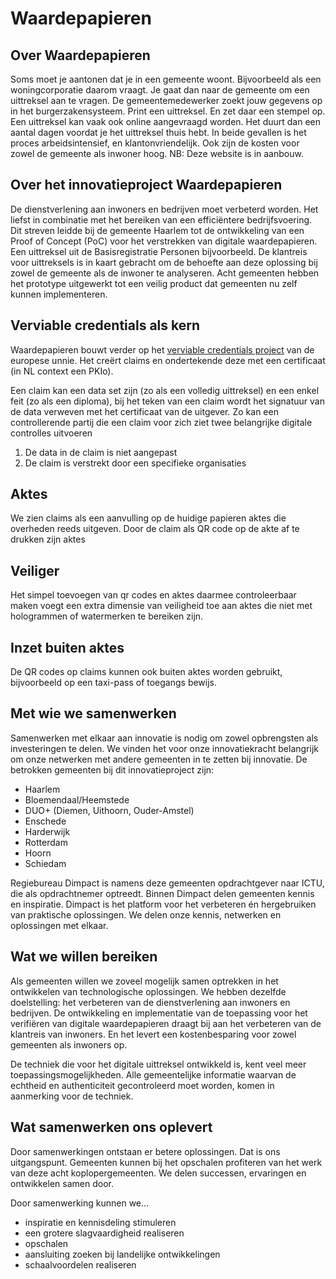 # Waardepapieren

## Over Waardepapieren

Soms moet je aantonen dat je in een gemeente woont. Bijvoorbeeld als een woningcorporatie daarom vraagt. Je gaat dan naar de gemeente om een uittreksel aan te vragen. De gemeentemedewerker zoekt jouw gegevens op in het burgerzakensysteem. Print een uittreksel. En zet daar een stempel op. Een uittreksel kan vaak ook online aangevraagd worden. Het duurt dan een aantal dagen voordat je het uittreksel thuis hebt. In beide gevallen is het proces arbeidsintensief, en klantonvriendelijk. Ook zijn de kosten voor zowel de gemeente als inwoner hoog. NB: Deze website is in aanbouw.

## Over het innovatieproject Waardepapieren

De dienstverlening aan inwoners en bedrijven moet verbeterd worden. Het liefst in combinatie met het bereiken van een efficiëntere bedrijfsvoering. Dit streven leidde bij de gemeente Haarlem tot de ontwikkeling van een Proof of Concept (PoC) voor het verstrekken van digitale waardepapieren. Een uittreksel uit de Basisregistratie Personen bijvoorbeeld. De klantreis voor uittreksels is in kaart gebracht om de behoefte aan deze oplossing bij zowel de gemeente als de inwoner te analyseren. Acht gemeenten hebben het prototype uitgewerkt tot een veilig product dat gemeenten nu zelf kunnen implementeren.

## Verviable credentials als kern

Waardepapieren bouwt verder op het [verviable credentials project](https://ec.europa.eu/digital-building-blocks/wikis/pages/viewpage.action?pageId=555222155) van de europese unnie. Het creërt claims en ondertekende deze met een certificaat (in NL context een PKIo).

Een claim kan een data set zijn (zo als een volledig uittreksel) en een enkel feit (zo als een diploma), bij het teken van een claim wordt het signatuur van de data verweven met het certificaat van de uitgever. Zo kan een controllerende partij die een claim voor zich ziet twee belangrijke digitale controlles uitvoeren

1. De data in de claim is niet aangepast
2. De claim is verstrekt door een specifieke organisaties

## Aktes

We zien claims als een aanvulling op de huidige papieren aktes die overheden reeds uitgeven. Door de claim als QR code op de akte af te drukken zijn aktes

## Veiliger

Het simpel toevoegen van qr codes en aktes daarmee controleerbaar maken voegt een extra dimensie van veiligheid toe aan aktes die niet met hologrammen of watermerken te bereiken zijn.

## Inzet buiten aktes

De QR codes op claims kunnen ook buiten aktes worden gebruikt, bijvoorbeeld op een taxi-pass of toegangs bewijs.

## Met wie we samenwerken

Samenwerken met elkaar aan innovatie is nodig om zowel opbrengsten als investeringen te delen. We vinden het voor onze innovatiekracht belangrijk om onze netwerken met andere gemeenten in te zetten bij innovatie.
De betrokken gemeenten bij dit innovatieproject zijn:

* Haarlem
* Bloemendaal/Heemstede
* DUO+ (Diemen, Uithoorn, Ouder-Amstel)
* Enschede
* Harderwijk
* Rotterdam
* Hoorn
* Schiedam

Regiebureau Dimpact is namens deze gemeenten opdrachtgever naar ICTU, die als opdrachtnemer optreedt. Binnen Dimpact delen gemeenten kennis en inspiratie. Dimpact is het platform voor het verbeteren én hergebruiken van praktische oplossingen. We delen onze kennis, netwerken en oplossingen met elkaar.

## Wat we willen bereiken

Als gemeenten willen we zoveel mogelijk samen optrekken in het ontwikkelen van technologische oplossingen. We hebben dezelfde doelstelling: het verbeteren van de dienstverlening aan inwoners en bedrijven. De ontwikkeling en implementatie van de toepassing voor het verifiëren van digitale waardepapieren draagt bij aan het verbeteren van de klantreis van inwoners. En het levert een kostenbesparing voor zowel gemeenten als inwoners op.

De techniek die voor het digitale uittreksel ontwikkeld is, kent veel meer toepassingsmogelijkheden. Alle gemeentelijke informatie waarvan de echtheid en authenticiteit gecontroleerd moet worden, komen in aanmerking voor de techniek.

## Wat samenwerken ons oplevert

Door samenwerkingen ontstaan er betere oplossingen. Dat is ons uitgangspunt. Gemeenten kunnen bij het opschalen profiteren van het werk van deze acht koplopergemeenten. We delen successen, ervaringen en ontwikkelen samen door.

Door samenwerking kunnen we…

* inspiratie en kennisdeling stimuleren
* een grotere slagvaardigheid realiseren
* opschalen
* aansluiting zoeken bij landelijke ontwikkelingen
* schaalvoordelen realiseren
